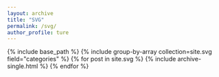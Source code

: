 ```yaml
---
layout: archive
title: "SVG"
permalink: /svg/
author_profile: ture
---
```


{% include base_path %}
{% include group-by-array collection=site.svg field="categories" %}
{% for post in site.svg %}
  {% include archive-single.html %}
{% endfor %}